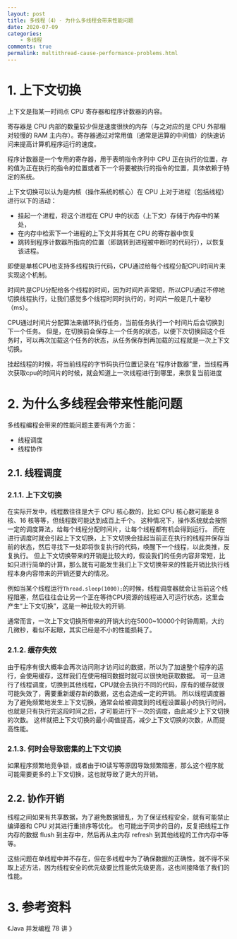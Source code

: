 ```yaml
---
layout: post
title: 多线程（4）- 为什么多线程会带来性能问题
date: 2020-07-09
categories:
    - 多线程
comments: true
permalink: multithread-cause-performance-problems.html
---
```


# 1. 上下文切换

上下文是指某一时间点 CPU 寄存器和程序计数器的内容。

寄存器是 CPU 内部的数量较少但是速度很快的内存（与之对应的是 CPU 外部相对较慢的 RAM 主内存）。寄存器通过对常用值（通常是运算的中间值）的快速访问来提高计算机程序运行的速度。

程序计数器是一个专用的寄存器，用于表明指令序列中 CPU 正在执行的位置，存的值为正在执行的指令的位置或者下一个将要被执行的指令的位置，具体依赖于特定的系统。

上下文切换可以认为是内核（操作系统的核心）在 CPU 上对于进程（包括线程）进行以下的活动：

- 挂起一个进程，将这个进程在 CPU 中的状态（上下文）存储于内存中的某处，
- 在内存中检索下一个进程的上下文并将其在 CPU 的寄存器中恢复
- 跳转到程序计数器所指向的位置（即跳转到进程被中断时的代码行），以恢复该进程。

即使是单核CPU也支持多线程执行代码，CPU通过给每个线程分配CPU时间片来实现这个机制。

时间片是CPU分配给各个线程的时间，因为时间片非常短，所以CPU通过不停地切换线程执行，让我们感觉多个线程时同时执行的，时间片一般是几十毫秒（ms）。

CPU通过时间片分配算法来循环执行任务，当前任务执行一个时间片后会切换到下一个任务。
但是，在切换前会保存上一个任务的状态，以便下次切换回这个任务时，可以再次加载这个任务的状态，从任务保存到再加载的过程就是一次上下文切换。

挂起线程的时候，将当前线程的字节码执行位置记录在“程序计数器”里，当线程再次获取cpu的时间片的时候，就会知道上一次线程进行到哪里，来恢复当前进度

# 2. 为什么多线程会带来性能问题

多线程编程会带来的性能问题主要有两个方面：

- 线程调度
- 线程协作

## 2.1. 线程调度
### 2.1.1. 上下文切换      
在实际开发中，线程数往往是大于 CPU 核心数的，比如 CPU 核心数可能是 8 核、16 核等等，但线程数可能达到成百上千个。
这种情况下，操作系统就会按照一定的调度算法，给每个线程分配时间片，让每个线程都有机会得到运行。
而在进行调度时就会引起上下文切换，上下文切换会挂起当前正在执行的线程并保存当前的状态，然后寻找下一处即将恢复执行的代码，唤醒下一个线程，以此类推，反复执行。
但上下文切换带来的开销是比较大的，假设我们的任务内容非常短，比如只进行简单的计算，那么就有可能发生我们上下文切换带来的性能开销比执行线程本身内容带来的开销还要大的情况。

例如当某个线程运行`Thread.sleep(1000);`的时候，线程调度器就会让当前这个线程阻塞，然后往往会让另一个正在等待CPU资源的线程进入可运行状态，这里会产生“上下文切换”，这是一种比较大的开销.

通常而言，一次上下文切换所带来的开销大约在5000~10000个时钟周期，大约几微秒，看似不起眼，其实已经是不小的性能损耗了。

### 2.1.2. 缓存失效
由于程序有很大概率会再次访问刚才访问过的数据，所以为了加速整个程序的运行，会使用缓存，这样我们在使用相同数据时就可以很快地获取数据。
可一旦进行了线程调度，切换到其他线程，CPU就会去执行不同的代码，原有的缓存就很可能失效了，需要重新缓存新的数据，这也会造成一定的开销。
所以线程调度器为了避免频繁地发生上下文切换，通常会给被调度到的线程设置最小的执行时间，也就是只有执行完这段时间之后，才可能进行下一次的调度，由此减少上下文切换的次数。
这样就把上下文切换的最小阈值提高，减少上下文切换的次数，从而提高性能。

### 2.1.3. 何时会导致密集的上下文切换
如果程序频繁地竞争锁，或者由于IO读写等原因导致频繁阻塞，那么这个程序就可能需要更多的上下文切换，这也就导致了更大的开销。

## 2.2. 协作开销

线程之间如果有共享数据，为了避免数据错乱，为了保证线程安全，就有可能禁止编译器和 CPU 对其进行重排序等优化。
也可能出于同步的目的，反复把线程工作内存的数据 flush 到主存中，然后再从主内存 refresh 到其他线程的工作内存中等等。

这些问题在单线程中并不存在，但在多线程中为了确保数据的正确性，就不得不采取上述方法，因为线程安全的优先级要比性能优先级更高，这也间接降低了我们的性能。

# 3. 参考资料

《Java 并发编程 78 讲 》
